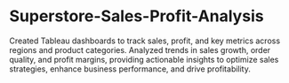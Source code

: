 # Superstore-Sales-Profit-Analysis
Created Tableau dashboards to track sales, profit, and key metrics across regions and product categories. Analyzed trends in sales growth, order quality, and profit margins, providing actionable insights to optimize sales strategies, enhance business performance, and drive profitability.
